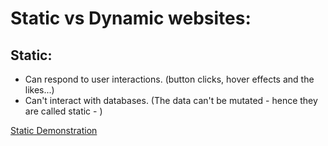 # Static vs Dynamic websites:

## Static:
* Can respond to user interactions. (button clicks, hover effects and the likes...)  
* Can't interact with databases. (The data can't be mutated - hence they are called static - )  

[Static Demonstration](https://vimeo.com/4d836eed-9ad5-4ad8-9fa2-87708fa662de)
